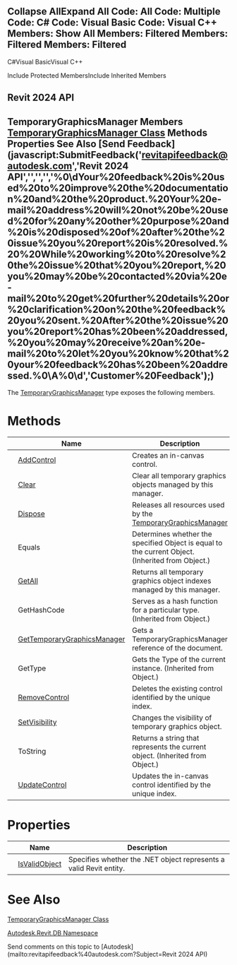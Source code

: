 ﻿

Collapse AllExpand All Code: All Code: Multiple Code: C# Code: Visual Basic Code: Visual C++  Members: Show All Members: Filtered Members: Filtered Members: Filtered   
---  
  
C#Visual BasicVisual C++

Include Protected MembersInclude Inherited Members

Revit 2024 API  
---  
TemporaryGraphicsManager Members  
[TemporaryGraphicsManager Class](1dd29f70-d381-fa60-8ffa-1076eac55ed7.md) Methods Properties See Also [Send Feedback](javascript:SubmitFeedback\('revitapifeedback@autodesk.com','Revit 2024 API','','','','%0\\dYour%20feedback%20is%20used%20to%20improve%20the%20documentation%20and%20the%20product.%20Your%20e-mail%20address%20will%20not%20be%20used%20for%20any%20other%20purpose%20and%20is%20disposed%20of%20after%20the%20issue%20you%20report%20is%20resolved.%20%20While%20working%20to%20resolve%20the%20issue%20that%20you%20report,%20you%20may%20be%20contacted%20via%20e-mail%20to%20get%20further%20details%20or%20clarification%20on%20the%20feedback%20you%20sent.%20After%20the%20issue%20you%20report%20has%20been%20addressed,%20you%20may%20receive%20an%20e-mail%20to%20let%20you%20know%20that%20your%20feedback%20has%20been%20addressed.%0\\A%0\\d','Customer%20Feedback'\);)  
---  
  
The [TemporaryGraphicsManager](1dd29f70-d381-fa60-8ffa-1076eac55ed7.md) type exposes the following members.

# Methods

|  | Name | Description |
| --- | --- | --- |
|  | [AddControl](dbe10b60-8a28-50b9-c7d5-91628e8fe630.md) | Creates an in-canvas control. |
|  | [Clear](d1f91a81-eb1e-fc9e-de5d-cfcfdb359b10.md) | Clear all temporary graphics objects managed by this manager. |
|  | [Dispose](af31a45b-fb8d-b6ab-e57a-7e04f9645540.md) | Releases all resources used by the [TemporaryGraphicsManager](1dd29f70-d381-fa60-8ffa-1076eac55ed7.md) |
|  | Equals | Determines whether the specified Object is equal to the current Object. (Inherited from Object.) |
|  | [GetAll](24142a59-8423-33da-9801-1792224379eb.md) | Returns all temporary graphics object indexes managed by this manager. |
|  | GetHashCode | Serves as a hash function for a particular type.  (Inherited from Object.) |
|  | [GetTemporaryGraphicsManager](208ba2b1-7658-c4eb-6a66-1d6a90878ccf.md) | Gets a TemporaryGraphicsManager reference of the document. |
|  | GetType | Gets the Type of the current instance. (Inherited from Object.) |
|  | [RemoveControl](3803b2b0-c688-faa3-ae1f-fdbd0135dd5a.md) | Deletes the existing control identified by the unique index. |
|  | [SetVisibility](69d4d684-9774-b729-551d-aacede3f86b9.md) | Changes the visibility of temporary graphics object. |
|  | ToString | Returns a string that represents the current object. (Inherited from Object.) |
|  | [UpdateControl](eaf9c597-4b7f-7f92-c43c-0adebc5ef068.md) | Updates the in-canvas control identified by the unique index. |
  
# Properties

|  | Name | Description |
| --- | --- | --- |
|  | [IsValidObject](57dd1d67-b10f-579c-27bd-59d2d79bb106.md) | Specifies whether the .NET object represents a valid Revit entity. |
  
# See Also

[TemporaryGraphicsManager Class](1dd29f70-d381-fa60-8ffa-1076eac55ed7.md)

[Autodesk.Revit.DB Namespace](87546ba7-461b-c646-cbb1-2cb8f5bff8b2.md)

Send comments on this topic to [Autodesk](mailto:revitapifeedback%40autodesk.com?Subject=Revit 2024 API)